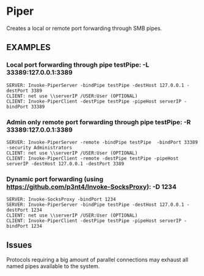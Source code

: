 # Piper
 Creates a local or remote port forwarding through SMB pipes.

## EXAMPLES

### Local port forwarding through pipe testPipe: -L 33389:127.0.0.1:3389
```
SERVER: Invoke-PiperServer -bindPipe testPipe -destHost 127.0.0.1 -destPort 3389
CLIENT: net use \\serverIP /USER:User (OPTIONAL)
CLIENT: Invoke-PiperClient -destPipe testPipe -pipeHost serverIP -bindPort 33389
```

### Admin only remote port forwarding through pipe testPipe: -R 33389:127.0.0.1:3389
```
SERVER: Invoke-PiperServer -remote -bindPipe testPipe  -bindPort 33389 -security Administrators
CLIENT: net use \\serverIP /USER:User (OPTIONAL)
CLIENT: Invoke-PiperClient -remote -destPipe testPipe -pipeHost serverIP -destHost 127.0.0.1 -destPort 3389
```

### Dynamic port forwarding (using https://github.com/p3nt4/Invoke-SocksProxy): -D 1234

```
SERVER: Invoke-SocksProxy -bindPort 1234
SERVER: Invoke-PiperServer -bindPipe testPipe -destHost 127.0.0.1 -destPort 1234
CLIENT: net use \\serverIP /USER:User (OPTIONAL)
CLIENT: Invoke-PiperClient -destPipe testPipe -pipeHost serverIP -bindPort 1234
```

## Issues
Protocols requiring a big amount of parallel connections may exhaust all named pipes available to the system.

